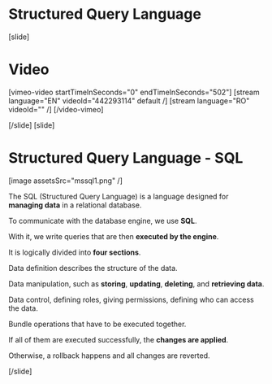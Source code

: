 # Structured Query Language
[slide]
# Video

[vimeo-video startTimeInSeconds="0" endTimeInSeconds="502"]
[stream language="EN" videoId="442293114" default /]
[stream language="RO" videoId="" /]
[/video-vimeo]

[/slide]
[slide]
# Structured Query Language - SQL

[image assetsSrc="mssql1.png" /]

The SQL (Structured Query Language) is a language designed for **managing data** in a relational database.

To communicate with the database engine, we use **SQL**.

With it, we write queries that are then **executed by the engine**.

It is logically divided into **four sections**.

Data definition describes the structure of the data.

Data manipulation, such as **storing**, **updating**, **deleting**, and **retrieving data**.

Data control, defining roles, giving permissions, defining who can access the data.

Bundle operations that have to be executed together.

If all of them are executed successfully, the **changes are applied**.

Otherwise, a rollback happens and all changes are reverted.

[/slide]